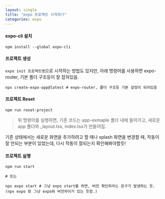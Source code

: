 ```yaml
---
layout: single
title: "expo 프로젝트 시작하기"
categories: expo
---
```


#### expo-cli 설치

```
npm install --global expo-cli
```

#### 프로젝트 생성

`expo init 프로젝트명`으로 시작하는 방법도 있지만, 아래 명령어를 사용하면 expo-router, 기본 폴더 구조등이 잘 잡혀있음.

```
npx create-expo-app@latest # expo-router, 폴더 구조등 기본 설정이 되어있음
```

#### 프로젝트 Reset

```
npm run reset-project
```

> 위 명령어를 실행하면, 기존 코드는 app-exmaple 폴더 내에 들어가고, 새로운 app 폴더와 \_layout.tsx, index.tsx가 만들어짐.

기존 상태에서는 새로운 화면을 추가하려고 할 때나 splash 화면을 변경할 때, 작동이 잘 안되는 부분이 있었는데, 다시 작동이 잘되는지 확인해봐야할듯!

#### 프로젝트 실행

```
npm run start

# 또는

npx expo start # 그냥 expo start를 하면, 버전 확인하라는 문구가 발생하는 듯. (npx expo 랑 그냥 expo와 버전차이가 있는 듯함.)
```
